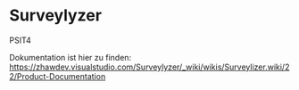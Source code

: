 # Surveylyzer
PSIT4

Dokumentation ist hier zu finden:
https://zhawdev.visualstudio.com/Surveylyzer/_wiki/wikis/Surveylizer.wiki/22/Product-Documentation
